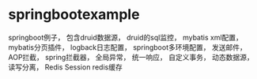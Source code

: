# springbootexample
springboot例子，
包含druid数据源，
druid的sql监控，
mybatis xml配置，
mybatis分页插件，
logback日志配置，
springboot多环境配置，
发送邮件，
AOP拦截，
spring拦截器，
全局异常，
统一响应，
自定义事务，
动态数据源，
读写分离，
Redis Session
redis缓存